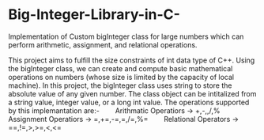 # Big-Integer-Library-in-C-

Implementation of Custom bigInteger class for large numbers which can perform arithmetic, assignment, and relational operations.

This project aims to fulfill the size constraints of int data type of C++. Using the bigInteger class, we can create and compute basic mathematical operations on numbers (whose size is limited by the capacity of local machine).
In this project, the bigInteger class uses string to store the absolute value of any given number.
The class object can be intitalized from a string value, integer value, or a long int value.
The operations supported by this implemantation are:-
  Arithmatic Operatiors -> +,-,,/,%
  Assignment Operatiors -> =,+=,-=,=,/=,%=
  Relational Operators -> ==,!=,>,>=,<,<=
